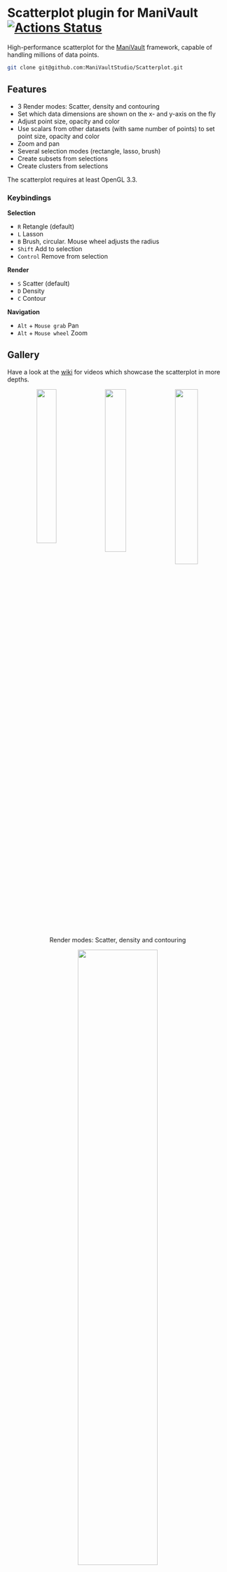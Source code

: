 # Scatterplot plugin for ManiVault  [![Actions Status](https://github.com/ManiVaultStudio/Scatterplot/actions/workflows/build.yml/badge.svg)](https://github.com/ManiVaultStudio/Scatterplot/actions)

High-performance scatterplot for the [ManiVault](https://github.com/ManiVaultStudio/core) framework, capable of handling millions of data points.

```bash
git clone git@github.com:ManiVaultStudio/Scatterplot.git
```

## Features

- 3 Render modes: Scatter, density and contouring
- Set which data dimensions are shown on the x- and y-axis on the fly
- Adjust point size, opacity and color
- Use scalars from other datasets (with same number of points) to set point size, opacity and color
- Zoom and pan
- Several selection modes (rectangle, lasso, brush)
- Create subsets from selections
- Create clusters from selections

The scatterplot requires at least OpenGL 3.3.

### Keybindings
**Selection**
- `R` Retangle (default)
- `L` Lasson
- `B` Brush, circular. Mouse wheel adjusts the radius
- `Shift` Add to selection
- `Control` Remove from selection

**Render**
- `S` Scatter (default)
- `D` Density
- `C` Contour

**Navigation**
- `Alt` + `Mouse grab` Pan
- `Alt` + `Mouse wheel` Zoom

## Gallery
Have a look at the [wiki](https://github.com/ManiVaultStudio/Scatterplot/wiki/Scatterplot-plugin-for-ManiVault) for videos which showcase the scatterplot in more depths.

<p align="middle">
  <img align="top" src="https://github.com/ManiVaultStudio/Scatterplot/assets/58806453/1ec4c359-3587-4d55-b1be-6bf08eac0a65" width="30%" />
  <img align="top" src="https://github.com/ManiVaultStudio/Scatterplot/assets/58806453/ef7a4a42-67f1-47c3-b916-ccccaf097a09" width="30.85%" /> 
  <img align="top" src="https://github.com/ManiVaultStudio/Scatterplot/assets/58806453/0fb5c9ef-a16e-448e-88ca-4e84c0cfdabc" width="32%" /> </br>
  Render modes: Scatter, density and contouring
</p>

<p align="middle">
    <img align="top" src="https://github.com/ManiVaultStudio/Scatterplot/assets/58806453/8d4f8221-06d5-47ac-92ef-fc98afd88208" width="60%" /> </br>
    When dragging a dataset from the ManiVault data hierarchy into a scatter plot and the number of points match with the currently displayed data, you can choose to the dragged dataset for coloring the displayed points, chaning their size or opacity.
</p>

<p align="middle">
  <img align="top" src="https://github.com/ManiVaultStudio/Scatterplot/assets/58806453/8447cca1-e064-4365-a116-0bfd8be43fa3" width="32%" /> 
  <img align="top" src="https://github.com/ManiVaultStudio/Scatterplot/assets/58806453/ca11d532-0a9d-491c-9e99-6d3882ff5c11" width="32%" />
  <img align="top" src="https://github.com/ManiVaultStudio/Scatterplot/assets/58806453/a741b7f6-b59d-48ae-8d56-fad146a383fd" width="32%" /> </br>
  Several colormap options (e.g. using scalar values of a specific dimension form the displayed or another dataset, or 2d colormaps based on the point layout), diverse selection options (replace, add or substruct using lasso, brush or rectangle) that are updated live in other data views, and plotting options (adjust point size and opacity for the scatter mode, as well as kernel width for density and contour modes) 
</p>
